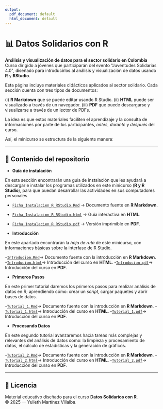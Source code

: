 ```yaml
---
output:
  pdf_document: default
  html_document: default
---
```

# 📊 Datos Solidarios con R

**Análisis y visualización de datos para el sector solidario en Colombia**  
Curso dirigido a jóvenes que participarán del evento "Juventudes Solidarias 4.0", diseñado para introducirlos al análisis y visualización de datos usando **R** y **RStudio**.  

Esta página incluye materiales didácticos aplicados al sector solidario. Cada sección cuenta con tres tipos de documentos: 


(i) **R Markdown** que se puede editar usando R Studio.
(ii) **HTML** puede ser visualizado a través de un navegador.
(iii) **PDF** que puede descargarse y visualizarse a través de un lector de PDFs.

La idea es que estos materiales faciliten el aprendizaje y la consulta de informaciones por parte de los participantes, *antes*, *durante* y *después* del curso.

Así, el minicurso se estructura de la siguiente manera:


---

## 📂 Contenido del repositorio

- **Guía de instalación**  

En esta sección encontrarán una guía de instalación que les ayudará a descargar e instalar los programas utilizados en este minicurso (**R y R Studio**), para que puedan desarrollar las actividades en sus computadores personales.

  - [`Ficha_Instalacion_R_RStudio.Rmd`](Ficha_Instalacion_R_RStudio.Rmd) → Documento fuente en **R Markdown**.
  - [`Ficha_Instalacion_R_RStudio.html`](Ficha_Instalacion_R_RStudio.html) → Guía interactiva en **HTML**.
  - [`Ficha_Instalacion_R_RStudio.pdf`](Ficha_Instalacion_R_RStudio.pdf) → Versión imprimible en **PDF**.


- **Introducción**  

En este apartado encontrarán la *hoja de ruta* de este minicurso, con informaciones básicas sobre la interfase de R Studio.

  -[`Introducion.Rmd`](Introducion.Rmd)→ Documento fuente con la introducción en **R Markdown**.
  -[`Introducion.html`](Introducion.Rmd)→ Introducción del curso en  **HTML**.
  -[`Introducion.pdf`](Introducion.Rmd)→ Introducción del curso en **PDF**.

- **Primeros Pasos**

En este primer tutorial daremos los primeros pasos para realizar análisis de datos en R; aprendiendo cómo: crear un *script*, cargar paquetes y abrir bases de datos.

  -[`Tutorial_1.Rmd`](Introducion.Rmd)→ Documento fuente con la introducción en **R Markdown**.
  -[`Tutorial_1.html`](Introducion.Rmd)→ Introducción del curso en  **HTML**.
  -[`Tutorial_1.pdf`](Introducion.Rmd)→ Introducción del curso en **PDF**.

- **Procesando Datos**

En este segundo tutorial avanzaremos hacía tareas más complejas y relevantes del análisis de datos como: la limpieza y procesamiento de datos, el cálculo de estadísticas y la generación de gráficos.
 
  -[`Tutorial_2.Rmd`](Introducion.Rmd)→ Documento fuente con la introducción en **R Markdown**.
  -[`Tutorial_2.html`](Introducion.Rmd)→ Introducción del curso en  **HTML**.
  -[`Tutorial_2.pdf`](Introducion.Rmd)→ Introducción del curso en **PDF**. 
  
  
---

## 📜 Licencia

Material educativo diseñado para el curso **Datos Solidarios con R**.  
© 2025 — Yulieth Martínez Villalba.

